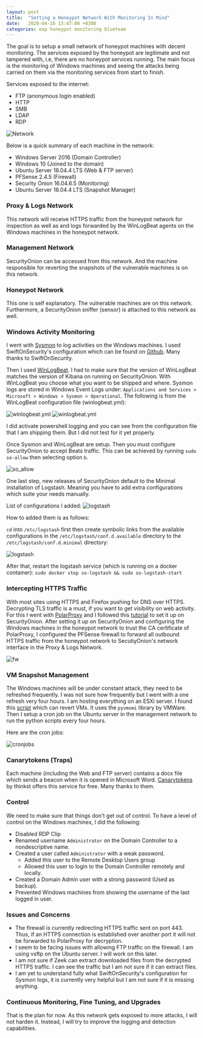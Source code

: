 ```yaml
---
layout: post
title:  "Setting a Honeypot Network With Monitoring In Mind"
date:   2020-04-16 13:47:00 +0300
categories: exp honeypot monitoring blueteam
---
```


The goal is to setup a small network of honeypot machines with decent monitoring. The services exposed by the honeypot are legitimate and not tampered with, i.e, there are no honeypot services running. The main focus is the monitoring of Windows machines and seeing the attacks being carried on them via the monitoring services from start to finish.

Services exposed to the internet:
   * FTP (anonymous login enabled)
   * HTTP
   * SMB
   * LDAP
   * RDP

![Network](/assets/honeynetdiagram2.png)

Below is a quick summary of each machine in the network:

* Windows Server 2016 (Domain Controller)
* Windows 10 (Joined to the domain)
* Ubuntu Server 18.04.4 LTS (Web & FTP server)
* PFSense 2.4.5 (Firewall)
* Security Onion 16.04.6.5 (Monitoring)
* Ubuntu Server 18.04.4 LTS (Snapshot Manager)

### Proxy & Logs Network
This network will receive HTTPS traffic from the honeypot network for inspection as well as and logs forwarded by the WinLogBeat agents on the Windows machines in the honeypot network.

### Management Network
SecurityOnion can be accessed from this network. And the machine responsible for reverting the snapshots of the vulnerable machines is on this network.

### Honeypot Network
This one is self explanatory. The vulnerable machines are on this network. Furthermore, a SecurityOnion sniffer (sensor) is attached to this network as well.

### Windows Activity Monitoring
I went with [Sysmon](https://docs.microsoft.com/en-us/sysinternals/downloads/sysmon) to log activities on the Windows machines. I used SwiftOnSecurity's configuration which can be found on [Github](https://github.com/SwiftOnSecurity/sysmon-config). Many thanks to SwiftOnSecurity.

Then I used [WinLogBeat](https://www.elastic.co/downloads/beats/winlogbeat). I had to make sure that the version of WinLogBeat matches the version of Kibana on running on SecurityOnion. With WinLogBeat you choose what you want to be shipped and where. Sysmon logs are stored in Windows Event Logs under: `Applications and Services > Microsoft > Windows > Sysmon > Operational`. The following is from the WinLogBeat configuration file (winlogbeat.yml):

![winlogbeat.yml](/assets/winlogbeat1.png)
![winlogbeat.yml](/assets/winlogbeat2.png)

I did activate powershell logging and you can see from the configuration file that I am shipping them. But I did not test for it yet properly.

Once Sysmon and WinLogBeat are setup. Then you must configure SecurityOnion to accept Beats traffic. This can be achieved by running `sudo so-allow` then selecting option `b`.

![so_allow](/assets/onion_so_allow1.png)

One last step, new releases of SecurityOnion default to the Minimal installation of Logstash. Meaning you have to add extra configurations which suite your needs manually.

List of configurations I added:
![logstash](/assets/logstash_conf1.png)

How to added them is as follows:

`cd` into `/etc/logstash` first then create symbolic links from the available configurations in the `/etc/logstash/conf.d.available` directory to the `/etc/logstash/conf.d.minimal` directory:

![logstash](/assets/logstash_conf2.png)

After that, restart the logstash service (which is running on a docker container):
`sudo docker stop so-logstash && sudo so-logstash-start`

### Intercepting HTTPS Traffic
With most sites using HTTPS and Firefox pushing for DNS over HTTPS. Decrypting TLS traffic is a must, if you want to get visibility on web activity. For this I went with [PolarProxy](https://www.netresec.com/?page=PolarProxy) and I followed this [tutorial](https://www.netresec.com/?page=Blog&month=2020-01&post=Sniffing-Decrypted-TLS-Traffic-with-Security-Onion) to set it up on SecurityOnion. After setting it up on SecurityOnion and configuring the Windows machines in the honeypot network to trust the CA certificate of PolarProxy, I configured the PFSense firewall to forward all outbound HTTPS traffic from the honeypot network to SecutiyOnion's network interface in the Proxy & Logs Network.

![fw](/assets/fw_portfw_https.png)


### VM Snapshot Management
The Windows machines will be under constant attack, they need to be refreshed frequently. I was not sure how frequently but I went with a one refresh very four hours. I am hosting everything on an ESXi server. I found this [script](https://github.com/vmware/pyvmomi-community-samples/blob/39bd95553df337ae35f1b101c487b37063967555/samples/snapshot_operations.py) which can revert VMs. It uses the `pyvmomi` library by VMWare. Then I setup a cron job on the Ubuntu server in the management network to run the python scripts every four hours.

Here are the cron jobs:

![cronjobs](/assets/cronjobs1.png)

### Canarytokens (Traps)
Each machine (including the Web and FTP server) contains a docx file which sends a beacon when it is opened in Microsoft Word. [Canarytokens](https://canarytokens.org/generate) by thinkst offers this service for free. Many thanks to them.

### Control
We need to make sure that things don't get out of control. To have a level of control on the Windows machines, I did the following:

* Disabled RDP Clip
* Renamed username `Administrator` on the Domain Controller to a nondescriptive name.
* Created a user called `Administrator` with a weak password.
  * Added this user to the Remote Desktop Users group
  * Allowed this user to login to the Domain Controller remotely and locally.
* Created a Domain Admin user with a strong password (Used as backup).
* Prevented Windows machines from showing the username of the last logged in user.

### Issues and Concerns
* The firewall is currently redirecting HTTPS traffic sent on port 443. Thus, if an HTTPS connection is established over another port it will not be forwarded to PolarProxy for decryption.
* I seem to be facing issues with allowing FTP traffic on the firewall. I am using vsftp on the Ubuntu server. I will work on this later.
* I am not sure if Zeek can extract downloaded files from the decrypted HTTPS traffic. I can see the traffic but I am not sure if it can extract files.
* I am yet to understand fully what SwiftOnSecurity's configuration for Sysmon logs, it is currently very helpful but I am not sure if it is missing anything.

### Continuous Monitoring, Fine Tuning, and Upgrades
That is the plan for now. As this network gets exposed to more attacks, I will not harden it. Instead, I will try to improve the logging and detection capabilities.





